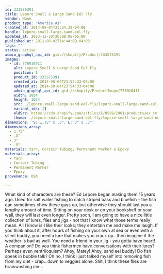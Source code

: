 ```yaml
---
id: 333575391
title: Lepore Small & Large Sand Eel Fly
vendor: None
product_type: "America #1"
created_at: 2014-08-04T23:54:32-04:00
handle: lepore-small-large-sand-eel-fly
updated_at: 2023-12-30T20:08:05-05:00
published_at: 2011-06-02T14:44:00-04:00
tags: ""
status: active
admin_graphql_api_id: gid://shopify/Product/333575391
images:
  - id: 776910411
    alt: Lepore Small & Large Sand Eel Fly
    position: 1
    product_id: 333575391
    created_at: 2014-08-04T23:54:33-04:00
    updated_at: 2014-08-04T23:54:33-04:00
    admin_graphql_api_id: gid://shopify/ProductImage/776910411
    width: 1024
    height: 1024
    src: ./lepore-small-large-sand-eel-fly/lepore-small-large-sand-eel-fly__0.jpg
    variant_ids: []
    oldSrc: https://cdn.shopify.com/s/files/1/0589/2901/products/ex_sm_hooks_5583.jpeg?v=1407210873
    thumb: ./lepore-small-large-sand-eel-fly/lepore-small-large-sand-eel-fly__0-thumb.jpg
dimensions: 'S: 1.75" x .5", L: 3" x .5"'
dimensions_array:
  - 1.75"
  - .5"
  - 3"
  - .5"
materials: Yarn, Corsair Tubing, Permanent Marker & Epoxy
materials_array:
  - Yarn
  - Corsair Tubing
  - Permanent Marker
  - Epoxy
provenance: USA

---
```


What kind of characters are these? Ed Lepore began making them 15 years ago. Used for salt water fishing to catch striped bass and bluefish - the fish can sometimes chew these guys up, but otherwise they should last you a lengthy amount of time. Sitting on your desk or on your bookshelf or your wall, they will last even longer. Pretty soon, I am going to have a nice little collection of lures, flies and jigs - not that I know what those terms really mean. All I know is I like their looks; they entertain me and make me laugh. If you think about it, after hours of fishing on your own at sea or even with a silent buddy, you need a lure that makes you crack up...then imagine if the weather is bad as well. You need a friend in your jig - you gotta have heart! A companion? Do you think fishermen have conversations with their lures? Perhaps even ventriloquism? Ahoy, Matey! Ahoy, sand eel buddy! Do fish speak in bubble talk? Oh no, I think I just talked myself into removing fish from my diet - crap...down to veggies alone. Shit, I think these flies are brainwashing me...